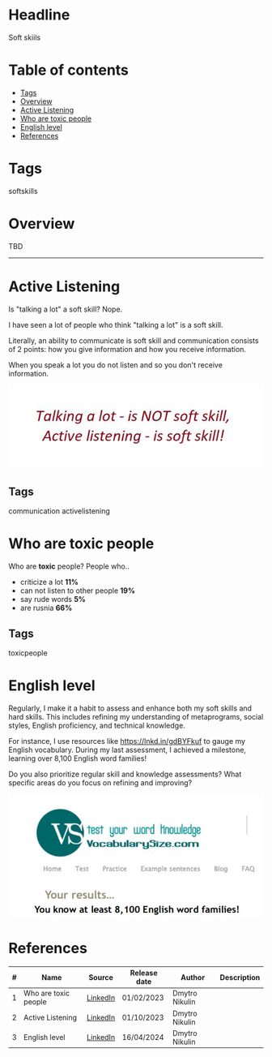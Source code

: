 # Headline
Soft skiils
 
# Table of contents
- [Tags](./SoftSkills.md#tags)
- [Overview](./SoftSkills.md#overview)
- [Active Listening](./SoftSkills.md#active-listening)
- [Who are toxic people](./SoftSkills.md#who-are-toxic-people)
- [English level](./SoftSkills.md#english-level)
- [References](./SoftSkills.md#references)

# Tags
softskills

# Overview
TBD 

---

# Active Listening
Is "talking a lot" a soft skill? Nope.

I have seen a lot of people who think "talking a lot" is a soft skill.

Literally, an ability to communicate is soft skill and communication consists of 2 points: how you give information and how you receive information.

When you speak a lot you do not listen and so you don't receive information.

<img src="./Images/ActiveListening.jpg" alt="ActiveListening.jpg" />

## Tags
communication activelistening

# Who are toxic people
Who are **toxic** people?
People who..

- criticize a lot **11%**
- can not listen to other people **19%**
- say rude words **5%**
- are rusnia **66%**

## Tags
toxicpeople

# English level
Regularly, I make it a habit to assess and enhance both my soft skills and hard skills.
This includes refining my understanding of metaprograms, social styles, English proficiency, and technical knowledge.

For instance, I use resources like https://lnkd.in/gdBYFkuf to gauge my English vocabulary.
During my last assessment, I achieved a milestone, learning over 8,100 English word families!

Do you also prioritize regular skill and knowledge assessments?
What specific areas do you focus on refining and improving?

<img src="./Images/englishtestresult.jpg" alt="englishtestresult.jpg" />

# References
| # | Name                 | Source                | Release date           |  Author                 | Description   |
| - | ---------------------|---------------------- |----------------------- | ----------------------- |:-------------:|
| 1 | Who are toxic people | [LinkedIn](https://www.linkedin.com/posts/dimanikulin_toxicpeople-activity-7026092332055707648-oYuV?utm_source=share&utm_medium=member_desktop) | 01/02/2023 | Dmytro Nikulin | | 
| 2 | Active Listening     | [LinkedIn](https://www.linkedin.com/posts/dimanikulin_communication-softskills-activelistening-activity-6972809312763043840-Dv6D?utm_source=share&utm_medium=member_desktop) | 01/10/2023 | Dmytro Nikulin | |
| 3 | English level        | [LinkedIn](https://www.linkedin.com/posts/dimanikulin_regularly-i-make-it-a-habit-to-assess-and-activity-7185896908903604224-80tI?utm_source=share&utm_medium=member_desktop) | 16/04/2024 | Dmytro Nikulin | |
